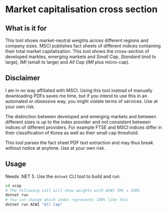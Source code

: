 # Market capitalisation cross section

## What is it for

This tool shows market-neutral weights across different regions and company sizes. MSCI publishes fact sheets of different indices containing their total market capitalization. This tool shows the cross-section of developed marktes, emerging markets and _Small Cap_, _Standard_ (mid to large), _IMI_ (small to large) and _All Cap_ (_IMI_ plus micro-cap).

## Disclaimer

I am in no way affiliated with MSCI. Using this tool instead of manually downloading PDFs saves me time, but if you intend to use this in an automated or obsessive way, you might violate terms of services. Use at your own risk.

The distinction between developed and emerging markets and between different sizes is up to the index provider and not consistent between indices of different providers. For example FTSE and MSCI indices differ in their classification of Korea as well as their small cap threshold.

This tool parses the fact sheet PDF text extraction and may thus break without notice at anytime. Use at your own risk.

## Usage

Needs .NET 5. Use the `dotnet` CLI tool to build and run.

```sh
cd xcap
# The following call will show weights with ACWI IMI = 100%
dotnet run
# You can change which index represents 100% like this
dotnet run ACWI "All Cap"
```
